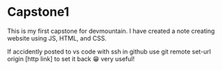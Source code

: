 # Capstone1
This is my first capstone for devmountain. I have created a note creating website using JS, HTML, and CSS.

If accidently posted to vs code with ssh in github use git remote set-url origin [http link] to set it back 😁 very useful!
